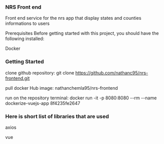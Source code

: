 ### NRS Front end

Front end service for the nrs app that display states and counties informations to users

Prerequisites
Before getting started with this project, you should have the following installed:

Docker

### Getting Started

clone github repository: git clone https://github.com/nathanc95/nrs-frontend.git

pull docker Hub image: nathanchemla95/nrs-frontend

run on the repository terminal: docker run -it -p 8080:8080 --rm --name dockerize-vuejs-app 8f4235fe2647

### Here is short list of libraries that are used

axios

vue
